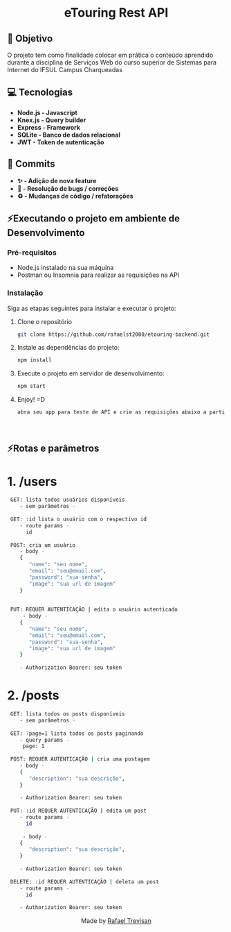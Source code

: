 <div align="center">
  <h1>eTouring Rest API</h1>
</div>


## **:rocket: Objetivo**

O projeto tem como finalidade colocar em prática o conteúdo aprendido durante a disciplina de Serviços Web do curso superior de Sistemas para Internet do IFSUL Campus Charqueadas

## **:computer: Tecnologias**

  - **Node.js - Javascript**
  - **Knex.js - Query builder**
  - **Express - Framework**
  - **SQLite - Banco de dados relacional**
  - **JWT - Token de autenticação**

## **📩 Commits**

  - **✨ - Adição de nova feature**
  - **🐛 - Resolução de bugs / correções**
  - **♻️ - Mudanças de código / refatorações**


## **⚡Executando o projeto em ambiente de Desenvolvimento**

### Pré-requisitos

- Node.js instalado na sua máquina
- Postman ou Insomnia para realizar as requisições na API

### Instalação

Siga as etapas seguintes para instalar e executar o projeto:

1. Clone o repositório

   ```sh
   git clone https://github.com/rafaelst2000/etouring-backend.git
   ```
2. Instale as dependências do projeto:

   ```sh
   npm install
   ```
   
3. Execute o projeto em servidor de desenvolvimento:

   ```sh
   npm start
   ``` 
   
4. Enjoy! =D

   ```sh
   abra seu app para teste de API e crie as requisições abaixo a partir da localhost:3333.
   ``` 
   <br>
   
   
## **⚡Rotas e parâmetros**

# 1. /users

   ```sh
    GET: lista todos usuários disponíveis
       - sem parâmetros -
      
    GET: :id lista o usuário com o respectivo id
       - route params -
         id
         
    POST: cria um usuário
       - body - 
       {
          "name": "seu nome",
          "email": "seu@email.com",
          "password": "sua-senha",
          "image": "sua url de imagem"
       }
       
    
    PUT: REQUER AUTENTICAÇÃO | edita o usuário autenticado
        - body - 
       {
          "name": "seu nome",
          "email": "seu@email.com",
          "password": "sua-senha",
          "image": "sua url de imagem"
       }
       
       - Authorization Bearer: seu token
   ```

# 2. /posts

   ```sh
    GET: lista todos os posts disponíveis
       - sem parâmetros -
      
    GET: ?page=1 lista todos os posts paginando
       - query params -
        page: 1
         
    POST: REQUER AUTENTICAÇÃO | cria uma postagem
       - body - 
       {
          "description": "sua descrição",
       }
       
       - Authorization Bearer: seu token
    
    PUT: :id REQUER AUTENTICAÇÃO | edita um post
       - route params -
         id
         
        - body - 
       {
          "description": "sua descrição",
       }
       
       - Authorization Bearer: seu token
       
    DELETE: :id REQUER AUTENTICAÇÃO | deleta um post
       - route params -
         id
         
       - Authorization Bearer: seu token
   ```
 
 <div align="center">
  Made by <a href="https://www.linkedin.com/in/rafaelst2000/" target="_blank">Rafael Trevisan</a>
 </div>

<!-- Badges -->

[node_version_badge]: https://img.shields.io/badge/Node-12.20.0-green

[yarn_version_badge]: https://img.shields.io/badge/Yarn-1.22.17-red

[vue_badge]: https://img.shields.io/badge/Web-VueJS-green

[server_firebase_badge]: https://img.shields.io/badge/Server-Firebase-important

[pinia_badge]: https://img.shields.io/badge/Store-Pinia-yellow

[vite_badge]: https://img.shields.io/badge/Bundle-Vite-purple
